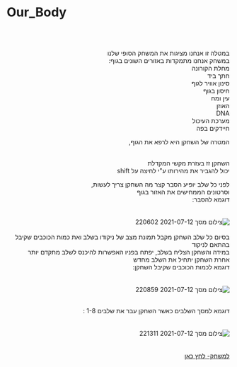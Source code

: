 # Our_Body

<div dir='rtl' lang='he'>
<br />
<br />

  
במטלה זו אנחנו מציגות את המשחק הסופי שלנו <br />
במשחק אנחנו מתמקדות באזורים השונים בגוף: <br />
מחלת הקורונה <br /> 
חתך ביד <br />
סינון אוויר לגוף <br />
חיסון בגוף <br />
עין ומח <br />
האוזן <br />
DNA <br />
מערכת העיכול <br />
חיידקים בפה <br />


המטרה של השחקן היא לרפא את הגוף,<br />
<br />

השחקן זז בעזרת מקשי המקדלת<br />
יכול להגביר את מהירותו ע"י לחיצה על shift <br />

לפני כל שלב יופיע הסבר קצר מה השחקן צריך לעשות, <br />
וסרטונים הממחישים את האזור בגוף <br />
דוגמא להסבר:  <br />
  <br />
  <br />
![צילום מסך 2021-07-12 220602](https://user-images.githubusercontent.com/57682267/125342384-87847280-e35d-11eb-8184-0853efc68d12.png)
<br />
  <br />
בסיום כל שלב השחקן מקבל תמונת מצב של ניקודו בשלב ואת כמות הכוכבים שקיבל בהתאם לניקוד<br />
במידה והשחקן הצליח בשלב, יפתח בפניו האפשרות להיכנס לשלב מתקדם יותר<br />
אחרת השחקן יתחיל את השלב מחדש<br />
דוגמא לכמות הכוכבים שקיבל השחקן:  <br />
<br />
 <br />
![צילום מסך 2021-07-12 220859](https://user-images.githubusercontent.com/57682267/125342652-d29e8580-e35d-11eb-8465-fe25e7bd8652.png)
<br />
 <br />
  
דוגמא למסך השלבים כאשר השחקן עבר את שלבים 1-8 :  <br />
<br />
<br />
![צילום מסך 2021-07-12 221311](https://user-images.githubusercontent.com/57682267/125343126-62443400-e35e-11eb-9b9f-92255267bd35.png)
<br />
 <br />
<br /> 
[למשחק- לחץ כאן  
](https://shahar-shira-salome.itch.io/ourbodyfinish)  









